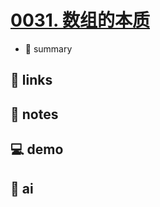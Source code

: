 # [0031. 数组的本质](https://github.com/Tdahuyou/javascript/tree/main/0031.%20%E6%95%B0%E7%BB%84%E7%9A%84%E6%9C%AC%E8%B4%A8)

- 📝 summary

## 🔗 links
## 📒 notes
## 💻 demo
## 🤖 ai
